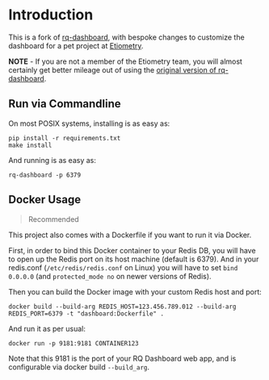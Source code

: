 # Introduction


This is a fork of [rq-dashboard](https://github.com/Parallels/rq-dashboard), with bespoke changes to customize the dashboard for a pet project at [Etiometry](https://www.etiometry.com/).

**NOTE** - If you are not a member of the Etiometry team, you will almost certainly get better mileage out of using the [original version of rq-dashboard](https://github.com/Parallels/rq-dashboard).


## Run via Commandline

On most POSIX systems, installing is as easy as:

    pip install -r requirements.txt
    make install

And running is as easy as:

    rq-dashboard -p 6379


## Docker Usage

> Recommended

This project also comes with a Dockerfile if you want to run it via Docker.

First, in order to bind this Docker container to your Redis DB, you will have to open up the Redis port on its host machine (default is 6379). And in your redis.conf (`/etc/redis/redis.conf` on Linux) you will have to set `bind 0.0.0.0` (and `protected_mode no` on newer versions of Redis).

Then you can build the Docker image with your custom Redis host and port:

    docker build --build-arg REDIS_HOST=123.456.789.012 --build-arg REDIS_PORT=6379 -t "dashboard:Dockerfile" .

And run it as per usual:

    docker run -p 9181:9181 CONTAINER123

Note that this 9181 is the port of your RQ Dashboard web app, and is configurable via docker build `--build_arg`.
